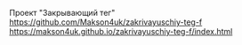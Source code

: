 Проект "Закрывающий тег"
https://github.com/Makson4uk/zakrivayuschiy-teg-f
https://makson4uk.github.io/zakrivayuschiy-teg-f/index.html